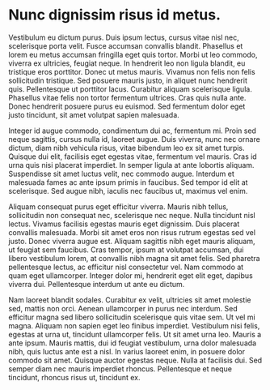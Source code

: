 # Nunc dignissim risus id metus.

Vestibulum eu dictum purus. Duis ipsum lectus, cursus vitae nisl nec, scelerisque porta velit. Fusce accumsan convallis blandit. Phasellus et lorem eu metus accumsan fringilla eget quis tortor. Morbi ut leo commodo, viverra ex ultricies, feugiat neque. In hendrerit leo non ligula blandit, eu tristique eros porttitor. Donec ut metus mauris. Vivamus non felis non felis sollicitudin tristique. Sed posuere mauris justo, in aliquet nunc hendrerit quis. Pellentesque ut porttitor lacus. Curabitur aliquam scelerisque ligula. Phasellus vitae felis non tortor fermentum ultrices. Cras quis nulla ante. Donec hendrerit posuere purus eu euismod. Sed fermentum dolor eget justo tincidunt, sit amet volutpat sapien malesuada.

Integer id augue commodo, condimentum dui ac, fermentum mi. Proin sed neque sagittis, cursus nulla id, laoreet augue. Duis viverra, nunc nec ornare dictum, diam nibh vehicula risus, vitae bibendum leo ex sit amet turpis. Quisque dui elit, facilisis eget egestas vitae, fermentum vel mauris. Cras id urna quis nisi placerat imperdiet. In semper ligula at ante lobortis aliquam. Suspendisse sit amet luctus velit, nec commodo augue. Interdum et malesuada fames ac ante ipsum primis in faucibus. Sed tempor id elit at scelerisque. Sed augue nibh, iaculis nec faucibus ut, maximus vel enim.

Aliquam consequat purus eget efficitur viverra. Mauris nibh tellus, sollicitudin non consequat nec, scelerisque nec neque. Nulla tincidunt nisl lectus. Vivamus facilisis egestas mauris eget dignissim. Duis placerat convallis malesuada. Morbi sit amet eros non risus rutrum egestas sed vel justo. Donec viverra augue est. Aliquam sagittis nibh eget mauris aliquam, ut feugiat sem faucibus. Cras tempor, ipsum at volutpat accumsan, dui libero vestibulum lorem, at convallis nibh magna sit amet felis. Sed pharetra pellentesque lectus, ac efficitur nisl consectetur vel. Nam commodo at quam eget ullamcorper. Integer dolor mi, hendrerit eget elit eget, dapibus viverra dui. Pellentesque interdum ut ante eu dictum.

Nam laoreet blandit sodales. Curabitur ex velit, ultricies sit amet molestie sed, mattis non orci. Aenean ullamcorper in purus nec interdum. Sed efficitur magna sed libero sollicitudin scelerisque quis vitae sem. Ut vel mi magna. Aliquam non sapien eget leo finibus imperdiet. Vestibulum nisi felis, egestas at urna ut, tincidunt ullamcorper felis. Ut sit amet urna leo. Mauris a ante ipsum. Mauris mattis, dui id feugiat vestibulum, urna dolor malesuada nibh, quis luctus ante est a nisl. In varius laoreet enim, in posuere dolor commodo sit amet. Quisque auctor egestas neque. Nulla at facilisis dui. Sed semper diam nec mauris imperdiet rhoncus. Pellentesque et neque tincidunt, rhoncus risus ut, tincidunt ex.
